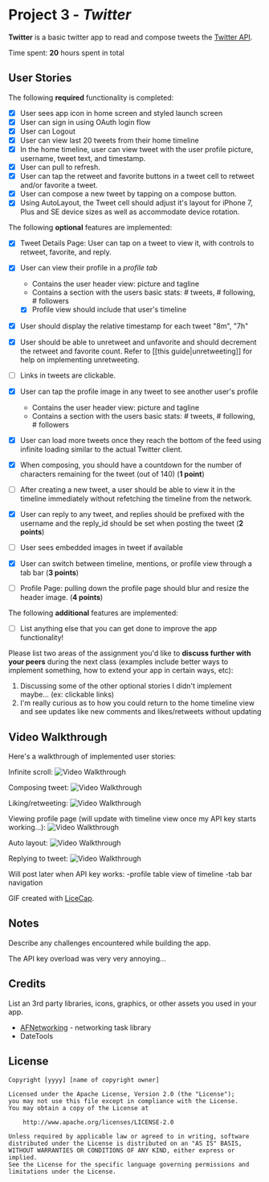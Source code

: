 # Project 3 - *Twitter*

**Twitter** is a basic twitter app to read and compose tweets the [Twitter API](https://apps.twitter.com/).

Time spent: **20** hours spent in total

## User Stories

The following **required** functionality is completed:

- [x] User sees app icon in home screen and styled launch screen
- [x] User can sign in using OAuth login flow
- [x] User can Logout
- [x] User can view last 20 tweets from their home timeline
- [x] In the home timeline, user can view tweet with the user profile picture, username, tweet text, and timestamp.
- [x] User can pull to refresh.
- [x] User can tap the retweet and favorite buttons in a tweet cell to retweet and/or favorite a tweet.
- [x] User can compose a new tweet by tapping on a compose button.
- [x] Using AutoLayout, the Tweet cell should adjust it's layout for iPhone 7, Plus and SE device sizes as well as accommodate device rotation.

The following **optional** features are implemented:

- [x] Tweet Details Page: User can tap on a tweet to view it, with controls to retweet, favorite, and reply.
- [x] User can view their profile in a *profile tab*
  - Contains the user header view: picture and tagline
  - Contains a section with the users basic stats: # tweets, # following, # followers
  - [x] Profile view should include that user's timeline
- [x] User should display the relative timestamp for each tweet "8m", "7h"
- [x] User should be able to unretweet and unfavorite and should decrement the retweet and favorite count. Refer to [[this guide|unretweeting]] for help on implementing unretweeting.
- [ ] Links in tweets are clickable.
- [x] User can tap the profile image in any tweet to see another user's profile
  - Contains the user header view: picture and tagline
  - Contains a section with the users basic stats: # tweets, # following, # followers
- [x] User can load more tweets once they reach the bottom of the feed using infinite loading similar to the actual Twitter client.
- [x] When composing, you should have a countdown for the number of characters remaining for the tweet (out of 140) (**1 point**)
- [ ] After creating a new tweet, a user should be able to view it in the timeline immediately without refetching the timeline from the network.
- [x] User can reply to any tweet, and replies should be prefixed with the username and the reply_id should be set when posting the tweet (**2 points**)
- [ ] User sees embedded images in tweet if available
- [x] User can switch between timeline, mentions, or profile view through a tab bar (**3 points**)
- [ ] Profile Page: pulling down the profile page should blur and resize the header image. (**4 points**)


The following **additional** features are implemented:

- [ ] List anything else that you can get done to improve the app functionality!

Please list two areas of the assignment you'd like to **discuss further with your peers** during the next class (examples include better ways to implement something, how to extend your app in certain ways, etc):

1. Discussing some of the other optional stories I didn't implement maybe... (ex: clickable links)
2. I'm really curious as to how you could return to the home timeline view and see updates like new comments and likes/retweets without updating

## Video Walkthrough

Here's a walkthrough of implemented user stories:

Infinite scroll:
<img src='http://recordit.co/tbJ4i3fSyL.gif' title='Video Walkthrough' width='' alt='Video Walkthrough' />

Composing tweet:
<img src='http://recordit.co/tbJ4i3fSyL.gif' title='Video Walkthrough' width='' alt='Video Walkthrough' />

Liking/retweeting:
<img src='http://recordit.co/Dy1xZhdres.gif' title='Video Walkthrough' width='' alt='Video Walkthrough' />

Viewing profile page (will update with timeline view once my API key starts working...):
<img src='http://recordit.co/FWbHYfWccv.gif' title='Video Walkthrough' width='' alt='Video Walkthrough' />

Auto layout:
<img src='http://recordit.co/eQEJFusqCh.gif' title='Video Walkthrough' width='' alt='Video Walkthrough' />

Replying to tweet:
<img src='http://recordit.co/ylliWc4gps.gif' title='Video Walkthrough' width='' alt='Video Walkthrough' />

Will post later when API key works:
-profile table view of timeline
-tab bar navigation

GIF created with [LiceCap](http://www.cockos.com/licecap/).

## Notes

Describe any challenges encountered while building the app.

The API key overload was very very annoying...

## Credits

List an 3rd party libraries, icons, graphics, or other assets you used in your app.

- [AFNetworking](https://github.com/AFNetworking/AFNetworking) - networking task library
- DateTools

## License

    Copyright [yyyy] [name of copyright owner]

    Licensed under the Apache License, Version 2.0 (the "License");
    you may not use this file except in compliance with the License.
    You may obtain a copy of the License at

        http://www.apache.org/licenses/LICENSE-2.0

    Unless required by applicable law or agreed to in writing, software
    distributed under the License is distributed on an "AS IS" BASIS,
    WITHOUT WARRANTIES OR CONDITIONS OF ANY KIND, either express or implied.
    See the License for the specific language governing permissions and
    limitations under the License.
